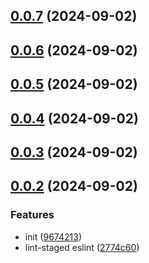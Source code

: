## [0.0.7](https://github.com/zz8023wanjin/protocol-check/compare/v0.0.6...v0.0.7) (2024-09-02)



## [0.0.6](https://github.com/zz8023wanjin/protocol-check/compare/v0.0.5...v0.0.6) (2024-09-02)



## [0.0.5](https://github.com/zz8023wanjin/protocol-check/compare/v0.0.4...v0.0.5) (2024-09-02)



## [0.0.4](https://github.com/zz8023wanjin/protocol-check/compare/v0.0.3...v0.0.4) (2024-09-02)



## [0.0.3](https://github.com/zz8023wanjin/protocol-check/compare/v0.0.2...v0.0.3) (2024-09-02)



## [0.0.2](https://github.com/zz8023wanjin/protocol-check/compare/9674213cca9ef43d7c0c714edf9e08a31fd5211b...v0.0.2) (2024-09-02)


### Features

* init ([9674213](https://github.com/zz8023wanjin/protocol-check/commit/9674213cca9ef43d7c0c714edf9e08a31fd5211b))
* lint-staged eslint ([2774c60](https://github.com/zz8023wanjin/protocol-check/commit/2774c60d1148627729113c07f9fb4be2bcbc5d8b))



